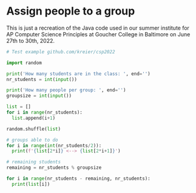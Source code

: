 # Assign people to a group

This is just a recreation of the Java code used in our summer institute for AP Computer Science Principles at Goucher College in Baltimore on June 27th to 30th, 2022.

``` py
# Test example github.com/kreier/csp2022

import random

print('How many students are in the class: ', end='')
nr_students = int(input())

print('How many people per group: ', end='')
groupsize = int(input())

list = []
for i in range(nr_students):
  list.append(i+1)

random.shuffle(list)

# groups able to do
for i in range(int(nr_students/2)):
  print(f'{list[2*i]} <--> {list[2*i+1]}')

# remaining students
remaining = nr_students % groupsize

for i in range(nr_students - remaining, nr_students):
  print(list[i])
```
